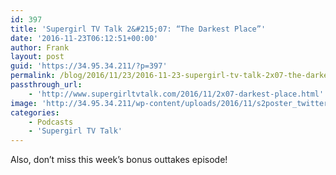 ```yaml
---
id: 397
title: 'Supergirl TV Talk 2&#215;07: “The Darkest Place”'
date: '2016-11-23T06:12:51+00:00'
author: Frank
layout: post
guid: 'https://34.95.34.211/?p=397'
permalink: /blog/2016/11/23/2016-11-23-supergirl-tv-talk-2x07-the-darkest-place/
passthrough_url:
    - 'http://www.supergirltvtalk.com/2016/11/2x07-darkest-place.html'
image: 'http://34.95.34.211/wp-content/uploads/2016/11/s2poster_twittercard-2.jpg'
categories:
    - Podcasts
    - 'Supergirl TV Talk'
---
```


<div class="
          image-block-outer-wrapper
          layout-caption-hidden
          design-layout-inline
          
          
          
        " data-test="image-block-inline-outer-wrapper"><figure class="
              sqs-block-image-figure
              intrinsic
            " style="max-width:250px;"><div class="image-block-wrapper" data-animation-override="" data-animation-role="image"><div class="sqs-image-shape-container-element
              
          
        
              has-aspect-ratio
            " style="
                position: relative;
                
                  padding-bottom:100%;
                
                overflow: hidden;
              "><noscript>![](https://images.squarespace-cdn.com/content/v1/5070e334e4b00907bc18faef/1479879970948-1PLFRW8M14QHGZ22KXZW/image-asset.jpeg)</noscript>![](https://images.squarespace-cdn.com/content/v1/5070e334e4b00907bc18faef/1479879970948-1PLFRW8M14QHGZ22KXZW/image-asset.jpeg)</div></div></figure></div>[This week on Supergirl TV Talk](http://www.supergirltvtalk.com/2016/11/2x07-darkest-place.html), it finally happened: #TimWasWrong! Tim’s big prediction may not have come true, but there’s still a ton to talk about this week! Cyborg Superman, Sanvers, Mon-El, Cadmus and so much more.

[Also, don’t miss this week’s bonus outtakes episode!](http://www.supergirltvtalk.com/2016/11/bonus-2x07-outtakes.html)

<div class="sqs-audio-embed" data-author="Thought Bubble Audio" data-color-theme="dark" data-design-style="minimal" data-duration-in-ms="" data-mime-type="audio/mpeg" data-show-download="true" data-title="Supergirl TV Talk 2x07: “The Darkest Place”" data-url="http://www.podtrac.com/pts/redirect.mp3/archive.org/download/STVT2x07/STVT2x07.mp3"></div>